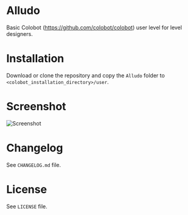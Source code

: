 # Alludo #

Basic Colobot (https://github.com/colobot/colobot) user level for level designers.

# Installation #

Download or clone the repository and copy the `Alludo` folder to `<colobot_installation_directory>/user`.

# Screenshot #

![Screenshot](http://i.imgur.com/HLdUpt9.png)

# Changelog #

See `CHANGELOG.md` file.

# License #

See `LICENSE` file.